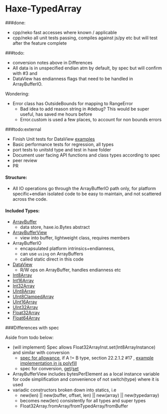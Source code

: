 # Haxe-TypedArray


###done:

- cpp/neko fast accesses where known / applicable
- cpp/neko all unit tests passing, compiles against js/py etc but will test after the feature complete

###todo:

- conversion notes above in Differences
- All data is in unspecified endian atm by default, by spec but will confirm with #3 and
- DataView has endianness flags that need to be handled in ArrayBufferIO.

Wondering:

- Error class has OutsideBounds for mapping to RangeError
  - Bad idea to add reason string in #debug? This would be super useful, has saved me hours before
  - Error.custom is used a few places, to account for non bounds errors

###todo:external

- Finish Unit tests for DataView [examples](https://github.com/inexorabletash/polyfill/blob/master/tests/typedarray_tests.js)
- Basic performance tests for regression, all types
- port tests to unitstd type and test in haxe folder
- Document user facing API functions and class types according to spec
- peer review
- PR

#### Structure:
- All IO operations go through the ArrayBufferIO path only, for platform specific+endian isolated code to be easy to maintain, and not scattered across the code. 

#### Included Types:

- [ArrayBuffer](https://developer.mozilla.org/en-US/docs/Web/JavaScript/Reference/Global_Objects/ArrayBuffer) 
  - data store, haxe.io.Bytes abstract
- [ArrayBufferView](https://developer.mozilla.org/en-US/docs/Web/API/ArrayBufferView) 
  - view into buffer, lightweight class, requires members
- ArrayBufferIO
  - encapsulated platform intrinsics+endianness, 
  - can use `using` on ArrayBuffers
  - called static direct in this code
- [DataView](https://developer.mozilla.org/en-US/docs/Web/JavaScript/Reference/Global_Objects/DataView) 
  - R/W ops on ArrayBuffer, handles endianness etc
- [Int8Array](https://developer.mozilla.org/en-US/docs/Web/JavaScript/Reference/Global_Objects/Int8Array)
- [Int16Array](https://developer.mozilla.org/en-US/docs/Web/JavaScript/Reference/Global_Objects/Int16Array)
- [Int32Array](https://developer.mozilla.org/en-US/docs/Web/JavaScript/Reference/Global_Objects/Int32Array)
- [UInt8Array](https://developer.mozilla.org/en-US/docs/Web/JavaScript/Reference/Global_Objects/UInt8Array)
- [UInt8ClampedArray](https://developer.mozilla.org/en-US/docs/Web/JavaScript/Reference/Global_Objects/UInt8ClampedArray)
- [UInt16Array](https://developer.mozilla.org/en-US/docs/Web/JavaScript/Reference/Global_Objects/UInt16Array)
- [UInt32Array](https://developer.mozilla.org/en-US/docs/Web/JavaScript/Reference/Global_Objects/UInt32Array)
- [Float32Array](https://developer.mozilla.org/en-US/docs/Web/JavaScript/Reference/Global_Objects/Float32Array)
- [Float64Array](https://developer.mozilla.org/en-US/docs/Web/JavaScript/Reference/Global_Objects/Float64Array)

###Differences with spec

Aside from todo below:

- (will implement) Spec allows Float32ArrayInst.set(Int8ArrayInstance) and similar with conversion
  - [spec for allowance](http://people.mozilla.org/~jorendorff/es6-draft.html#sec-%typedarray%-typedarray), if A != B type, section 22.2.1.2 #17 , [example implementation in js polyfill](https://github.com/inexorabletash/polyfill/blob/master/typedarray.js#L734)
  - spec for conversion, [get](http://people.mozilla.org/~jorendorff/es6-draft.html#sec-getvaluefrombuffer)/[set](http://people.mozilla.org/~jorendorff/es6-draft.html#sec-setvalueinbuffer) 
- ArrayBufferView includes bytesPerElement as a local instance variable for code simplification and convenience of not switch(type) where it is used
- variadic constructors broken down into statics, i.e
  - new(len) || new(buffer, offset, len) || new(array) || new(typedarray)
  - becomes new(len) consistently for all types and super types
  - Float32Array.fromArray/fromTypedArray/fromBuffer

